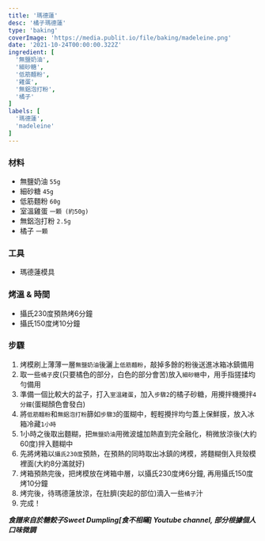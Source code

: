 ```yaml
---
title: '瑪德蓮'
desc: '橘子瑪德蓮'
type: 'baking'
coverImage: 'https://media.publit.io/file/baking/madeleine.png'
date: '2021-10-24T00:00:00.322Z'
ingredient: [
  '無鹽奶油',
  '細砂糖',
  '低筋麵粉',
  '雞蛋',
  '無鋁泡打粉',
  '橘子'
]
labels: [
  '瑪德蓮',
  'madeleine'
]
---
```


### 材料
- 無鹽奶油 `55g`
- 細砂糖 `45g`
- 低筋麵粉 `60g`
- 室溫雞蛋 `一顆 (約50g)`
- 無鋁泡打粉 `2.5g`
- 橘子 `一顆`

### 工具
- 瑪德蓮模具

### 烤溫 & 時間

- 攝氏230度預熱烤6分鐘
- 攝氏150度烤10分鐘

### 步驟

1. 烤模刷上薄薄一層`無鹽奶油`後灑上`低筋麵粉`，敲掉多餘的粉後送進冰箱冰鎮備用
2. 取一些`橘子`皮(只要橘色的部分，白色的部分會苦)放入`細砂糖`中，用手指搓揉均勻備用
3. 準備一個比較大的盆子，打入`室溫雞蛋`，加入`步驟2`的橘子砂糖，用攪拌機攪拌`4分鐘`(蛋糊顏色會發白)
4. 將`低筋麵粉`和`無鋁泡打粉`篩如`步驟3`的蛋糊中，輕輕攪拌均勻蓋上保鮮膜，放入冰箱冷藏`1小時`
5. 1小時之後取出麵糊，把`無鹽奶油`用微波爐加熱直到完全融化，稍微放涼後(大約60度)拌入麵糊中
6. 先將烤箱以`攝氏230度`預熱，在預熱的同時取出冰鎮的烤模，將麵糊倒入貝殼模裡面(大約8分滿就好)
7. 烤箱預熱完後，把烤模放在烤箱中層，以攝氏230度烤6分鐘, 再用攝氏150度烤10分鐘
8. 烤完後，待瑪德蓮放涼，在肚臍(突起的部位)滴入一些`橘子`汁
9. 完成！

***食譜來自於糖餃子Sweet Dumpling[食不相瞞] Youtube channel, 部分根據個人口味微調***